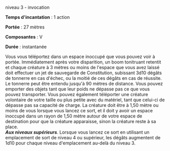 niveau 3 - invocation

**Temps d'incantation** : 1 action

**Portée** : 27 mètres

**Composantes** : V

**Durée** : instantanée

Vous vous téléportez dans un espace inoccupé que vous pouvez voir à portée. Immédiatement après votre disparition, un boom tonitruant retentit et chaque créature à 3 mètres ou moins de l'espace que vous avez laissé doit effectuer un jet de sauvegarde de Constitution, subissant 3d10 dégâts de tonnerre en cas d'échec, ou la moitié de ces dégâts en cas de réussite. Le tonnerre peut être entendu jusqu'à 90 mètres de distance. Vous pouvez emporter des objets tant que leur poids ne dépasse pas ce que vous pouvez transporter. Vous pouvez également téléporter une créature volontaire de votre taille ou plus petite avec du matériel, tant que celui-ci de dépasse pas sa capacité de charge. La créature doit être à 1,50 mètre ou moins de vous lorsque vous lancez ce sort, et il doit y avoir un espace inoccupé dans un rayon de 1,50 mètre autour de votre espace de destination pour que la créature apparaisse, sinon la créature reste à sa place.  
**_Aux niveaux supérieurs_**. Lorsque vous lancez ce sort en utilisant un emplacement de sort de niveau 4 ou supérieur, les dégâts augmentent de 1d10 pour chaque niveau d'emplacement au-delà du niveau 3.